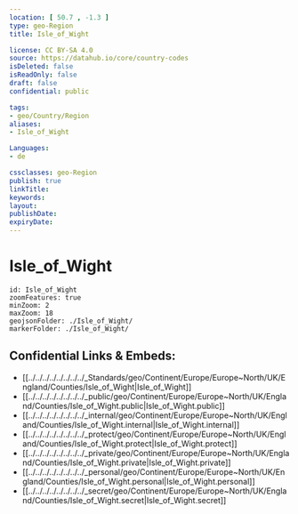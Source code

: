 ```yaml
---
location: [ 50.7 , -1.3 ] 
type: geo-Region
title: Isle_of_Wight

license: CC BY-SA 4.0
source: https://datahub.io/core/country-codes
isDeleted: false
isReadOnly: false
draft: false
confidential: public

tags:
- geo/Country/Region
aliases:
- Isle_of_Wight

Languages:
- de

cssclasses: geo-Region
publish: true
linkTitle: 
keywords: 
layout: 
publishDate: 
expiryDate: 
---
```


# Isle_of_Wight

```leaflet
id: Isle_of_Wight
zoomFeatures: true 
minZoom: 2 
maxZoom: 18
geojsonFolder: ./Isle_of_Wight/
markerFolder: ./Isle_of_Wight/
```


## Confidential Links & Embeds: 
- [[../../../../../../../../_Standards/geo/Continent/Europe/Europe~North/UK/England/Counties/Isle_of_Wight|Isle_of_Wight]] 
- [[../../../../../../../../_public/geo/Continent/Europe/Europe~North/UK/England/Counties/Isle_of_Wight.public|Isle_of_Wight.public]] 
- [[../../../../../../../../_internal/geo/Continent/Europe/Europe~North/UK/England/Counties/Isle_of_Wight.internal|Isle_of_Wight.internal]] 
- [[../../../../../../../../_protect/geo/Continent/Europe/Europe~North/UK/England/Counties/Isle_of_Wight.protect|Isle_of_Wight.protect]] 
- [[../../../../../../../../_private/geo/Continent/Europe/Europe~North/UK/England/Counties/Isle_of_Wight.private|Isle_of_Wight.private]] 
- [[../../../../../../../../_personal/geo/Continent/Europe/Europe~North/UK/England/Counties/Isle_of_Wight.personal|Isle_of_Wight.personal]] 
- [[../../../../../../../../_secret/geo/Continent/Europe/Europe~North/UK/England/Counties/Isle_of_Wight.secret|Isle_of_Wight.secret]] 

